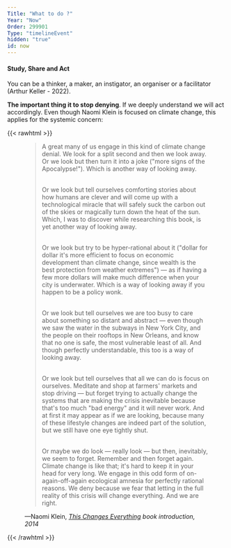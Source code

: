 ```yaml
---
Title: "What to do ?"
Year: "Now"
Order: 299901
Type: "timelineEvent"
hidden: "true"
id: now
---
```


#### Study, Share and Act

You can be a thinker, a maker, an instigator, an organiser or a facilitator (Arthur Keller - 2022).

**The important thing it to stop denying**. If we deeply understand we will act accordingly. Even though Naomi Klein is focused on climate change, this applies for the systemic concern:

{{< rawhtml >}}
<figure class="bg-primary p-3 rounded text-white">
<blockquote>
<p>
A great many of us engage in this kind of climate change denial. We look for a 
split second and then we look away. Or we look but then turn it into a joke ("more 
signs of the Apocalypse!"). Which is another way of looking away. <br><br>

Or we look but tell ourselves comforting stories about how humans are clever 
and will come up with a technological miracle that will safely suck the carbon out 
of the skies or magically turn down the heat of the sun. Which, I was to discover 
while researching this book, is yet another way of looking away. <br><br>

Or we look but try to be hyper-rational about it ("dollar for dollar it's more 
efficient to focus on economic development than climate change, since wealth is 
the best protection from weather extremes") — as if having a few more dollars will 
make much difference when your city is underwater. Which is a way of looking 
away if you happen to be a policy wonk. <br><br>

Or we look but tell ourselves we are too busy to care about something so distant 
and abstract — even though we saw the water in the subways in New York City, 
and the people on their rooftops in New Orleans, and know that no one is safe, the 
most vulnerable least of all. And though perfectly understandable, this too is a way 
of looking away. <br><br>

Or we look but tell ourselves that all we can do is focus on ourselves. Meditate 
and shop at farmers' markets and stop driving — but forget trying to actually change 
the systems that are making the crisis inevitable because that's too much "bad 
energy" and it will never work. And at first it may appear as if we are looking, 
because many of these lifestyle changes are indeed part of the solution, but we still 
have one eye tightly shut. <br><br>

Or maybe we do look — really look — but then, inevitably, we seem to forget. 
Remember and then forget again. Climate change is like that; it's hard to keep it 
in your head for very long. We engage in this odd form of on-again-off-again 
ecological amnesia for perfectly rational reasons. We deny because we fear that 
letting in the full reality of this crisis will change everything. And we are right.
</p>
</blockquote>
<figcaption>—Naomi Klein, <cite><a href="https://archive.org/stream/pdfy-Skb-ch_k7psDm90Q/Naomi%20Klein%20-%20This%20Changes%20Everything_djvu.txt" target="_blank">This Changes Everything</a> book introduction, 2014</figcaption>
</figure>
{{< /rawhtml >}}
